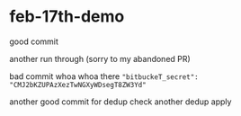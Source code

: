 # feb-17th-demo

good commit

another run through (sorry to my abandoned PR)

bad commit
whoa whoa there
`"bitbuckeT_secret": "CMJ2bKZUPAzXezTwNGXyWDsegT8ZW3Yd"`

another good commit for dedup check
another dedup
apply
